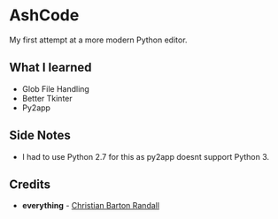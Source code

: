 # AshCode
My first attempt at a more modern Python editor.

## What I learned
- Glob File Handling
- Better Tkinter
- Py2app

## Side Notes
- I had to use Python 2.7 for this as py2app doesnt support Python 3.

## Credits
- **everything** - [Christian Barton Randall](https://github.com/pigcake999)
